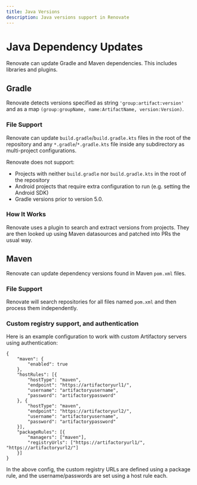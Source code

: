 ```yaml
---
title: Java Versions
description: Java versions support in Renovate
---
```


# Java Dependency Updates

Renovate can update Gradle and Maven dependencies.
This includes libraries and plugins.

## Gradle

Renovate detects versions specified as string `'group:artifact:version'` and as a map `(group:groupName, name:ArtifactName, version:Version)`.

### File Support

Renovate can update `build.gradle`/`build.gradle.kts` files in the root of the repository and any `*.gradle`/`*.gradle.kts` file inside any subdirectory as multi-project configurations.

Renovate does not support:

- Projects with neither `build.gradle` nor `build.gradle.kts` in the root of the repository
- Android projects that require extra configuration to run (e.g. setting the Android SDK)
- Gradle versions prior to version 5.0.

### How It Works

Renovate uses a plugin to search and extract versions from projects.
They are then looked up using Maven datasources and patched into PRs the usual way.

## Maven

Renovate can update dependency versions found in Maven `pom.xml` files.

### File Support

Renovate will search repositories for all files named `pom.xml` and then process them independently.

### Custom registry support, and authentication

Here is an example configuration to work with custom Artifactory servers using authentication:

```
{
	"maven": {
	    "enabled": true
	},
	"hostRules": [{
	    "hostType": "maven",
        "endpoint": "https://artifactoryurl1/",
	    "username": "artifactoryusername",
	    "password": "artifactorypassword"
	}, {
	    "hostType": "maven",
        "endpoint": "https://artifactoryurl2/",
	    "username": "artifactoryusername",
	    "password": "artifactorypassword"
	}],
    "packageRules": [{
        "managers": ["maven"],
	    "registryUrls": ["https://artifactoryurl1/", "https://artifactoryurl2/"]
    }]
}
```

In the above config, the custom registry URLs are defined using a package rule, and the username/passwords are set using a host rule each.
